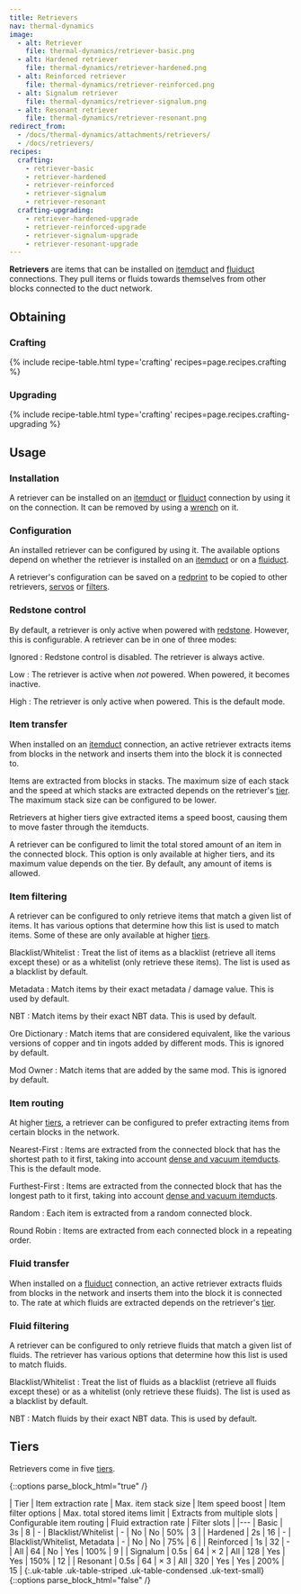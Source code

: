 ```yaml
---
title: Retrievers
nav: thermal-dynamics
image:
  - alt: Retriever
    file: thermal-dynamics/retriever-basic.png
  - alt: Hardened retriever
    file: thermal-dynamics/retriever-hardened.png
  - alt: Reinforced retriever
    file: thermal-dynamics/retriever-reinforced.png
  - alt: Signalum retriever
    file: thermal-dynamics/retriever-signalum.png
  - alt: Resonant retriever
    file: thermal-dynamics/retriever-resonant.png
redirect_from:
  - /docs/thermal-dynamics/attachments/retrievers/
  - /docs/retrievers/
recipes:
  crafting:
    - retriever-basic
    - retriever-hardened
    - retriever-reinforced
    - retriever-signalum
    - retriever-resonant
  crafting-upgrading:
    - retriever-hardened-upgrade
    - retriever-reinforced-upgrade
    - retriever-signalum-upgrade
    - retriever-resonant-upgrade
---
```


**Retrievers** are items that can be installed on [itemduct](/docs/thermal-dynamics/itemduct/)
and [fluiduct](/docs/thermal-dynamics/fluiduct/) connections. They pull items or fluids towards
themselves from other blocks connected to the duct network.


Obtaining
--------

### Crafting
{% include recipe-table.html type='crafting' recipes=page.recipes.crafting %}

### Upgrading
{% include recipe-table.html type='crafting' recipes=page.recipes.crafting-upgrading %}


Usage
-----

### Installation
A retriever can be installed on an [itemduct](/docs/thermal-dynamics/itemduct/) or
[fluiduct](/docs/thermal-dynamics/fluiduct/) connection by using it on the connection. It can be
removed by using a [wrench](/docs/wrenches/) on it.

### Configuration
An installed retriever can be configured by using it. The available options
depend on whether the retriever is installed on an [itemduct](/docs/thermal-dynamics/itemduct/)
or on a [fluiduct](/docs/thermal-dynamics/fluiduct/).

A retriever's configuration can be saved on a [redprint](/docs/thermal-foundation/redprint/) to be
copied to other retrievers, [servos](/docs/thermal-dynamics/servos/) or
[filters](/docs/thermal-dynamics/filters/).

### Redstone control
By default, a retriever is only active when powered with
[redstone](https://minecraft.gamepedia.com/Redstone). However, this is
configurable. A retriever can be in one of three modes:

Ignored
: Redstone control is disabled. The retriever is always active.

Low
: The retriever is active when *not* powered. When powered, it becomes inactive.

High
: The retriever is only active when powered. This is the default mode.

### Item transfer
When installed on an [itemduct](/docs/thermal-dynamics/itemduct/) connection, an active retriever
extracts items from blocks in the network and inserts them into the block it is
connected to.

Items are extracted from blocks in stacks. The maximum size of each stack and
the speed at which stacks are extracted depends on the retriever's
[tier](#tiers). The maximum stack size can be configured to be lower.

Retrievers at higher tiers give extracted items a speed boost, causing them to move
faster through the itemducts.

A retriever can be configured to limit the total stored amount of an item in the
connected block. This option is only available at higher tiers, and its maximum
value depends on the tier. By default, any amount of items is allowed.

### Item filtering
A retriever can be configured to only retrieve items that match a given list of
items. It has various options that determine how this list is used to match
items. Some of these are only available at higher [tiers](#tiers).

Blacklist/Whitelist
: Treat the list of items as a blacklist (retrieve all items except these) or as
a whitelist (only retrieve these items). The list is used as a blacklist by
default.

Metadata
: Match items by their exact metadata / damage value. This is used by default.

NBT
: Match items by their exact NBT data. This is used by default.

Ore Dictionary
: Match items that are considered equivalent, like the various versions of
copper and tin ingots added by different mods. This is ignored by default.

Mod Owner
: Match items that are added by the same mod. This is ignored by default.

### Item routing
At higher [tiers](#tiers), a retriever can be configured to prefer extracting
items from certain blocks in the network.

Nearest-First
: Items are extracted from the connected block that has the shortest path to it
first, taking into account [dense and vacuum
itemducts](/docs/thermal-dynamics/itemduct/#item-transfer). This is the default mode.

Furthest-First
: Items are extracted from the connected block that has the longest path to it
first, taking into account [dense and vacuum
itemducts](/docs/thermal-dynamics/itemduct/#item-transfer).

Random
: Each item is extracted from a random connected block.

Round Robin
: Items are extracted from each connected block in a repeating order.

### Fluid transfer
When installed on a [fluiduct](/docs/thermal-dynamics/fluiduct/) connection, an active retriever
extracts fluids from blocks in the network and inserts them into the block it is
connected to. The rate at which fluids are extracted depends on the retriever's
[tier](#tiers).

### Fluid filtering
A retriever can be configured to only retrieve fluids that match a given list of
fluids. The retriever has various options that determine how this list is used
to match fluids.

Blacklist/Whitelist
: Treat the list of fluids as a blacklist (retrieve all fluids except these) or
as a whitelist (only retrieve these fluids). The list is used as a blacklist by
default.

NBT
: Match fluids by their exact NBT data. This is used by default.


Tiers
-----

Retrievers come in five [tiers](/docs/thermal-foundation/tiers/).

{::options parse_block_html="true" /}
<div class="uk-overflow-container">
| Tier | Item extraction rate | Max. item stack size | Item speed boost | Item filter options | Max. total stored items limit | Extracts from multiple slots | Configurable item routing | Fluid extraction rate | Filter slots |
|---
| Basic | 3s | 8 | - | Blacklist/Whitelist | - | No | No | 50% | 3 |
| Hardened | 2s | 16 | - | Blacklist/Whitelist, Metadata | - | No | No | 75% | 6 |
| Reinforced | 1s | 32 | - | All | 64 | No | Yes | 100% | 9 |
| Signalum | 0.5s | 64 | × 2 | All | 128 | Yes | Yes | 150% | 12 |
| Resonant | 0.5s | 64 | × 3 | All | 320 | Yes | Yes | 200% | 15 |
{:.uk-table .uk-table-striped .uk-table-condensed .uk-text-small}
</div>
{::options parse_block_html="false" /}
